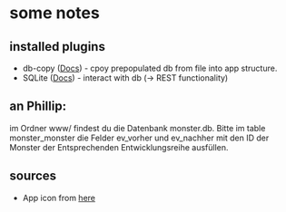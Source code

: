 # some notes

## installed plugins
* db-copy ([Docs](https://ionicframework.com/docs/native/sqlite-db-copy)) - cpoy prepopulated db from file into app structure.
* SQLite ([Docs](https://ionicframework.com/docs/native/sqlite)) - interact with db (→ REST functionality)

## an Phillip:
im Ordner www/ findest du die Datenbank monster.db.
Bitte im table monster_monster die Felder ev_vorher und ev_nachher mit den ID der Monster der Entsprechenden Entwicklungsreihe ausfüllen.

## sources
* App icon from [here](https://pokemongoplusplus.vip/wp-content/uploads/2018/12/Pokemon-Go.png)
